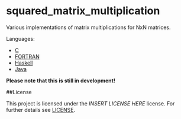 # squared_matrix_multiplication
Various implementations of matrix multiplications for NxN matrices.

Languages:
* [C](https://github.com/kloppstock/squared_matrix_multiplication/tree/master/c/)
* [FORTRAN](https://github.com/kloppstock/squared_matrix_multiplication/tree/master/fortran/)
* [Haskell](https://github.com/kloppstock/squared_matrix_multiplication/tree/master/haskell/)
* [Java](https://github.com/kloppstock/squared_matrix_multiplication/tree/master/java/)

**Please note that this is still in development!**

##License

This project is licensed under the *INSERT LICENSE HERE* license. For further details see [LICENSE](https://github.com/kloppstock/LICENSE).
